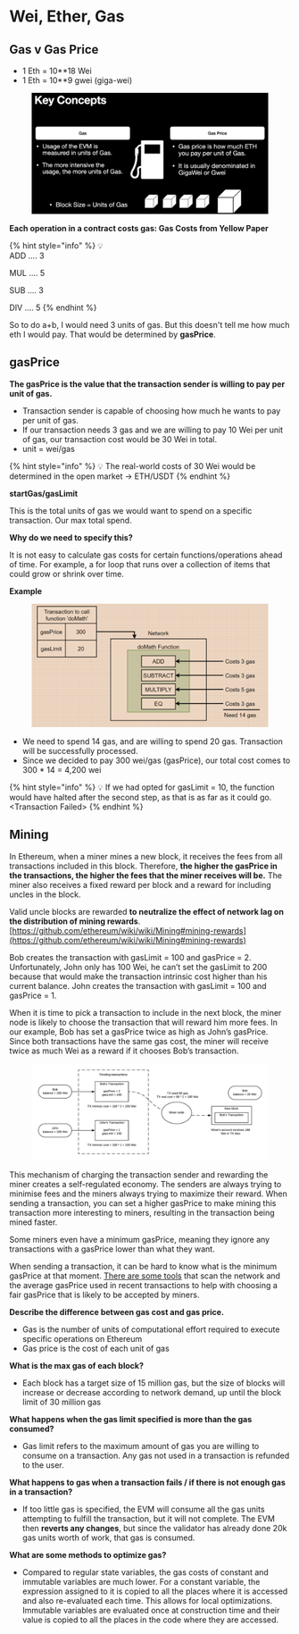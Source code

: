 # Wei, Ether, Gas

## Gas v Gas Price

* 1 Eth = 10\*\*18 Wei&#x20;
* 1 Eth = 10\*\*9 gwei (giga-wei)

<figure><img src="../.gitbook/assets/image (88).png" alt=""><figcaption></figcaption></figure>

**Each operation in a contract costs gas: Gas Costs from Yellow Paper**

{% hint style="info" %}
💡 \
ADD .... 3

MUL .... 5

SUB .... 3

DIV .... 5
{% endhint %}

So to do a+b, I would need 3 units of gas. But this doesn't tell me how much eth I would pay. That would be determined by **gasPrice**.

## **gasPrice**

**The gasPrice is the value that the transaction sender is willing to pay per unit of gas.**

* Transaction sender is capable of choosing how much he wants to pay per unit of gas.
* If our transaction needs 3 gas and we are willing to pay 10 Wei per unit of gas, our transaction cost would be 30 Wei in total.
* unit = wei/gas

{% hint style="info" %}
💡 The real-world costs of 30 Wei would be determined in the open market -> ETH/USDT
{% endhint %}

**startGas/gasLimit**

This is the total units of gas we would want to spend on a specific transaction. Our max total spend.

**Why do we need to specify this?**

It is not easy to calculate gas costs for certain functions/operations ahead of time. For example, a for loop that runs over a collection of items that could grow or shrink over time.

**Example**

<figure><img src="../.gitbook/assets/image (172).png" alt=""><figcaption></figcaption></figure>

* We need to spend 14 gas, and are willing to spend 20 gas. Transaction will be successfully processed.
* Since we decided to pay 300 wei/gas (gasPrice), our total cost comes to 300 \* 14 = 4,200 wei

{% hint style="info" %}
💡 If we had opted for gasLimit = 10, the function would have halted after the second step, as that is as far as it could go. \<Transaction Failed>
{% endhint %}

## **Mining**

In Ethereum, when a miner mines a new block, it receives the fees from all transactions included in this block. Therefore, **the higher the gasPrice in the transactions, the higher the fees that the miner receives will be.** The miner also receives a fixed reward per block and a reward for including uncles in the block.

Valid uncle blocks are rewarded **to neutralize the effect of network lag on the distribution of mining rewards**.[https://github.com/ethereum/wiki/wiki/Mining#mining-rewards](https://github.com/ethereum/wiki/wiki/Mining#mining-rewards)

Bob creates the transaction with gasLimit = 100 and gasPrice = 2. Unfortunately, John only has 100 Wei, he can’t set the gasLimit to 200 because that would make the transaction intrinsic cost higher than his current balance. John creates the transaction with gasLimit = 100 and gasPrice = 1.

When it is time to pick a transaction to include in the next block, the miner node is likely to choose the transaction that will reward him more fees. In our example, Bob has set a gasPrice twice as high as John’s gasPrice. Since both transactions have the same gas cost, the miner will receive twice as much Wei as a reward if it chooses Bob’s transaction.

<figure><img src="../.gitbook/assets/image (165).png" alt=""><figcaption></figcaption></figure>

This mechanism of charging the transaction sender and rewarding the miner creates a self-regulated economy. The senders are always trying to minimise fees and the miners always trying to maximize their reward. When sending a transaction, you can set a higher gasPrice to make mining this transaction more interesting to miners, resulting in the transaction being mined faster.

Some miners even have a minimum gasPrice, meaning they ignore any transactions with a gasPrice lower than what they want.

When sending a transaction, it can be hard to know what is the minimum gasPrice at that moment. [There are some tools](https://ethgasstation.info/) that scan the network and the average gasPrice used in recent transactions to help with choosing a fair gasPrice that is likely to be accepted by miners.

**Describe the difference between gas cost and gas price.**

* Gas is the number of units of computational effort required to execute specific operations on Ethereum
* Gas price is the cost of each unit of gas

**What is the max gas of each block?**

* Each block has a target size of 15 million gas, but the size of blocks will increase or decrease according to network demand, up until the block limit of 30 million gas

**What happens when the gas limit specified is more than the gas consumed?**

* Gas limit refers to the maximum amount of gas you are willing to consume on a transaction. Any gas not used in a transaction is refunded to the user.

**What happens to gas when a transaction fails / if there is not enough gas in a transaction?**

* If too little gas is specified, the EVM will consume all the gas units attempting to fulfill the transaction, but it will not complete. The EVM then **reverts any changes**, but since the validator has already done 20k gas units worth of work, that gas is consumed.

**What are some methods to optimize gas?**

* Compared to regular state variables, the gas costs of constant and immutable variables are much lower. For a constant variable, the expression assigned to it is copied to all the places where it is accessed and also re-evaluated each time. This allows for local optimizations. Immutable variables are evaluated once at construction time and their value is copied to all the places in the code where they are accessed.
